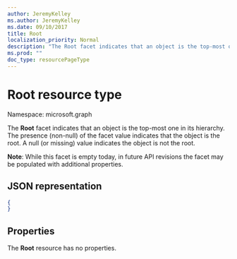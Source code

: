 ```yaml
---
author: JeremyKelley
ms.author: JeremyKelley
ms.date: 09/10/2017
title: Root
localization_priority: Normal
description: "The Root facet indicates that an object is the top-most one in its hierarchy."
ms.prod: ""
doc_type: resourcePageType
---
```


# Root resource type

Namespace: microsoft.graph

The **Root** facet indicates that an object is the top-most one in its hierarchy.
The presence (non-null) of the facet value indicates that the object is the root.
A null (or missing) value indicates the object is not the root.

**Note**: While this facet is empty today, in future API revisions the facet may be populated with additional properties.

## JSON representation

<!-- { "blockType": "resource", "@type": "microsoft.graph.root" } -->

```json
{
}
```

## Properties

The **Root** resource has no properties.


<!-- {
  "type": "#page.annotation",
  "section": "documentation",
  "tocPath": "Facets/Root"
} -->

